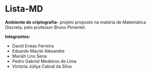 # Lista-MD

**Ambiente de criptografia-** projeto proposto na matéria de Matemática Discreta, pelo professor Bruno Pimentel.

**Integrantes:**

- David Eneas Ferreira
- Eduardo Maciel Alexandre 
- Mariáh Lins Sena
- Pedro Gabriel Medeiros de Lima
- Victória Júllya Cabral da Silva 
